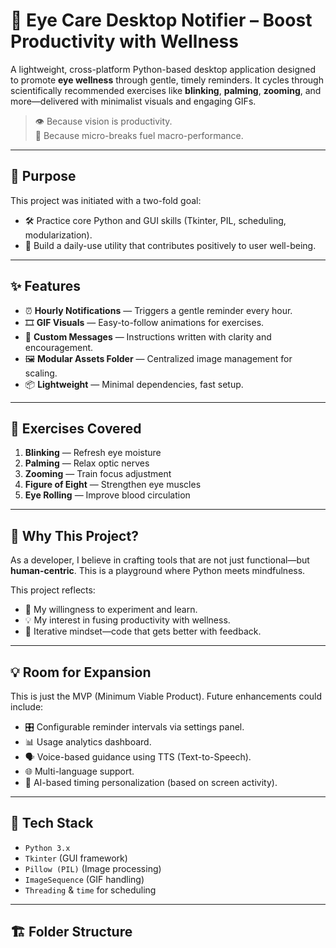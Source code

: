 # 🚀 Eye Care Desktop Notifier – Boost Productivity with Wellness

A lightweight, cross-platform Python-based desktop application designed to promote **eye wellness** through gentle, timely reminders. It cycles through scientifically recommended exercises like **blinking**, **palming**, **zooming**, and more—delivered with minimalist visuals and engaging GIFs.

> 👁️ Because vision is productivity.  
> 🧠 Because micro-breaks fuel macro-performance.

---

## 🎯 Purpose

This project was initiated with a two-fold goal:
- 🛠️ Practice core Python and GUI skills (Tkinter, PIL, scheduling, modularization).
- 🌱 Build a daily-use utility that contributes positively to user well-being.

---

## ✨ Features

- ⏰ **Hourly Notifications** — Triggers a gentle reminder every hour.
- 🎞️ **GIF Visuals** — Easy-to-follow animations for exercises.
- 💬 **Custom Messages** — Instructions written with clarity and encouragement.
- 🖼️ **Modular Assets Folder** — Centralized image management for scaling.
- 📦 **Lightweight** — Minimal dependencies, fast setup.

---

## 🧠 Exercises Covered

1. **Blinking** — Refresh eye moisture
2. **Palming** — Relax optic nerves
3. **Zooming** — Train focus adjustment
4. **Figure of Eight** — Strengthen eye muscles
5. **Eye Rolling** — Improve blood circulation

---

## 🚧 Why This Project?

As a developer, I believe in crafting tools that are not just functional—but **human-centric**. This is a playground where Python meets mindfulness.

This project reflects:
- 🧪 My willingness to experiment and learn.
- 💡 My interest in fusing productivity with wellness.
- 🔁 Iterative mindset—code that gets better with feedback.

---

## 💡 Room for Expansion

This is just the MVP (Minimum Viable Product). Future enhancements could include:

- 🎛️ Configurable reminder intervals via settings panel.
- 📊 Usage analytics dashboard.
- 🗣️ Voice-based guidance using TTS (Text-to-Speech).
- 🌐 Multi-language support.
- 🧠 AI-based timing personalization (based on screen activity).

---

## 🧰 Tech Stack

- `Python 3.x`
- `Tkinter` (GUI framework)
- `Pillow (PIL)` (Image processing)
- `ImageSequence` (GIF handling)
- `Threading` & `time` for scheduling

---

## 🏗️ Folder Structure

